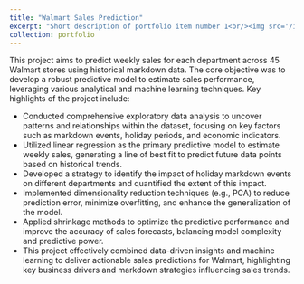 ```yaml
---
title: "Walmart Sales Prediction"
excerpt: "Short description of portfolio item number 1<br/><img src='/images/500x300.png'>"
collection: portfolio
---
```


This project aims to predict weekly sales for each department across 45 Walmart stores using historical markdown data. The core objective was to develop a robust predictive model to estimate sales performance, leveraging various analytical and machine learning techniques. Key highlights of the project include:

* Conducted comprehensive exploratory data analysis to uncover patterns and relationships within the dataset, focusing on key factors such as markdown events, holiday periods, and economic indicators.
* Utilized linear regression as the primary predictive model to estimate weekly sales, generating a line of best fit to predict future data points based on historical trends.
* Developed a strategy to identify the impact of holiday markdown events on different departments and quantified the extent of this impact.
* Implemented dimensionality reduction techniques (e.g., PCA) to reduce prediction error, minimize overfitting, and enhance the generalization of the model.
* Applied shrinkage methods to optimize the predictive performance and improve the accuracy of sales forecasts, balancing model complexity and predictive power.
* This project effectively combined data-driven insights and machine learning to deliver actionable sales predictions for Walmart, highlighting key business drivers and markdown strategies influencing sales trends.
